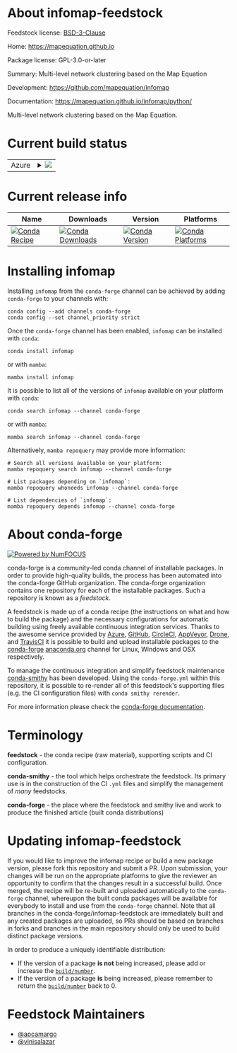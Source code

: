 About infomap-feedstock
=======================

Feedstock license: [BSD-3-Clause](https://github.com/conda-forge/infomap-feedstock/blob/main/LICENSE.txt)

Home: https://mapequation.github.io

Package license: GPL-3.0-or-later

Summary: Multi-level network clustering based on the Map Equation

Development: https://github.com/mapequation/infomap

Documentation: https://mapequation.github.io/infomap/python/

Multi-level network clustering based on the Map Equation.


Current build status
====================


<table>
    
  <tr>
    <td>Azure</td>
    <td>
      <details>
        <summary>
          <a href="https://dev.azure.com/conda-forge/feedstock-builds/_build/latest?definitionId=9222&branchName=main">
            <img src="https://dev.azure.com/conda-forge/feedstock-builds/_apis/build/status/infomap-feedstock?branchName=main">
          </a>
        </summary>
        <table>
          <thead><tr><th>Variant</th><th>Status</th></tr></thead>
          <tbody><tr>
              <td>linux_64_python3.10.____cpython</td>
              <td>
                <a href="https://dev.azure.com/conda-forge/feedstock-builds/_build/latest?definitionId=9222&branchName=main">
                  <img src="https://dev.azure.com/conda-forge/feedstock-builds/_apis/build/status/infomap-feedstock?branchName=main&jobName=linux&configuration=linux%20linux_64_python3.10.____cpython" alt="variant">
                </a>
              </td>
            </tr><tr>
              <td>linux_64_python3.11.____cpython</td>
              <td>
                <a href="https://dev.azure.com/conda-forge/feedstock-builds/_build/latest?definitionId=9222&branchName=main">
                  <img src="https://dev.azure.com/conda-forge/feedstock-builds/_apis/build/status/infomap-feedstock?branchName=main&jobName=linux&configuration=linux%20linux_64_python3.11.____cpython" alt="variant">
                </a>
              </td>
            </tr><tr>
              <td>linux_64_python3.12.____cpython</td>
              <td>
                <a href="https://dev.azure.com/conda-forge/feedstock-builds/_build/latest?definitionId=9222&branchName=main">
                  <img src="https://dev.azure.com/conda-forge/feedstock-builds/_apis/build/status/infomap-feedstock?branchName=main&jobName=linux&configuration=linux%20linux_64_python3.12.____cpython" alt="variant">
                </a>
              </td>
            </tr><tr>
              <td>linux_64_python3.13.____cp313</td>
              <td>
                <a href="https://dev.azure.com/conda-forge/feedstock-builds/_build/latest?definitionId=9222&branchName=main">
                  <img src="https://dev.azure.com/conda-forge/feedstock-builds/_apis/build/status/infomap-feedstock?branchName=main&jobName=linux&configuration=linux%20linux_64_python3.13.____cp313" alt="variant">
                </a>
              </td>
            </tr><tr>
              <td>linux_64_python3.14.____cp314</td>
              <td>
                <a href="https://dev.azure.com/conda-forge/feedstock-builds/_build/latest?definitionId=9222&branchName=main">
                  <img src="https://dev.azure.com/conda-forge/feedstock-builds/_apis/build/status/infomap-feedstock?branchName=main&jobName=linux&configuration=linux%20linux_64_python3.14.____cp314" alt="variant">
                </a>
              </td>
            </tr><tr>
              <td>linux_aarch64_python3.10.____cpython</td>
              <td>
                <a href="https://dev.azure.com/conda-forge/feedstock-builds/_build/latest?definitionId=9222&branchName=main">
                  <img src="https://dev.azure.com/conda-forge/feedstock-builds/_apis/build/status/infomap-feedstock?branchName=main&jobName=linux&configuration=linux%20linux_aarch64_python3.10.____cpython" alt="variant">
                </a>
              </td>
            </tr><tr>
              <td>linux_aarch64_python3.11.____cpython</td>
              <td>
                <a href="https://dev.azure.com/conda-forge/feedstock-builds/_build/latest?definitionId=9222&branchName=main">
                  <img src="https://dev.azure.com/conda-forge/feedstock-builds/_apis/build/status/infomap-feedstock?branchName=main&jobName=linux&configuration=linux%20linux_aarch64_python3.11.____cpython" alt="variant">
                </a>
              </td>
            </tr><tr>
              <td>linux_aarch64_python3.12.____cpython</td>
              <td>
                <a href="https://dev.azure.com/conda-forge/feedstock-builds/_build/latest?definitionId=9222&branchName=main">
                  <img src="https://dev.azure.com/conda-forge/feedstock-builds/_apis/build/status/infomap-feedstock?branchName=main&jobName=linux&configuration=linux%20linux_aarch64_python3.12.____cpython" alt="variant">
                </a>
              </td>
            </tr><tr>
              <td>linux_aarch64_python3.13.____cp313</td>
              <td>
                <a href="https://dev.azure.com/conda-forge/feedstock-builds/_build/latest?definitionId=9222&branchName=main">
                  <img src="https://dev.azure.com/conda-forge/feedstock-builds/_apis/build/status/infomap-feedstock?branchName=main&jobName=linux&configuration=linux%20linux_aarch64_python3.13.____cp313" alt="variant">
                </a>
              </td>
            </tr><tr>
              <td>linux_aarch64_python3.14.____cp314</td>
              <td>
                <a href="https://dev.azure.com/conda-forge/feedstock-builds/_build/latest?definitionId=9222&branchName=main">
                  <img src="https://dev.azure.com/conda-forge/feedstock-builds/_apis/build/status/infomap-feedstock?branchName=main&jobName=linux&configuration=linux%20linux_aarch64_python3.14.____cp314" alt="variant">
                </a>
              </td>
            </tr><tr>
              <td>linux_ppc64le_python3.10.____cpython</td>
              <td>
                <a href="https://dev.azure.com/conda-forge/feedstock-builds/_build/latest?definitionId=9222&branchName=main">
                  <img src="https://dev.azure.com/conda-forge/feedstock-builds/_apis/build/status/infomap-feedstock?branchName=main&jobName=linux&configuration=linux%20linux_ppc64le_python3.10.____cpython" alt="variant">
                </a>
              </td>
            </tr><tr>
              <td>linux_ppc64le_python3.11.____cpython</td>
              <td>
                <a href="https://dev.azure.com/conda-forge/feedstock-builds/_build/latest?definitionId=9222&branchName=main">
                  <img src="https://dev.azure.com/conda-forge/feedstock-builds/_apis/build/status/infomap-feedstock?branchName=main&jobName=linux&configuration=linux%20linux_ppc64le_python3.11.____cpython" alt="variant">
                </a>
              </td>
            </tr><tr>
              <td>linux_ppc64le_python3.12.____cpython</td>
              <td>
                <a href="https://dev.azure.com/conda-forge/feedstock-builds/_build/latest?definitionId=9222&branchName=main">
                  <img src="https://dev.azure.com/conda-forge/feedstock-builds/_apis/build/status/infomap-feedstock?branchName=main&jobName=linux&configuration=linux%20linux_ppc64le_python3.12.____cpython" alt="variant">
                </a>
              </td>
            </tr><tr>
              <td>linux_ppc64le_python3.13.____cp313</td>
              <td>
                <a href="https://dev.azure.com/conda-forge/feedstock-builds/_build/latest?definitionId=9222&branchName=main">
                  <img src="https://dev.azure.com/conda-forge/feedstock-builds/_apis/build/status/infomap-feedstock?branchName=main&jobName=linux&configuration=linux%20linux_ppc64le_python3.13.____cp313" alt="variant">
                </a>
              </td>
            </tr><tr>
              <td>linux_ppc64le_python3.14.____cp314</td>
              <td>
                <a href="https://dev.azure.com/conda-forge/feedstock-builds/_build/latest?definitionId=9222&branchName=main">
                  <img src="https://dev.azure.com/conda-forge/feedstock-builds/_apis/build/status/infomap-feedstock?branchName=main&jobName=linux&configuration=linux%20linux_ppc64le_python3.14.____cp314" alt="variant">
                </a>
              </td>
            </tr><tr>
              <td>osx_64_python3.10.____cpython</td>
              <td>
                <a href="https://dev.azure.com/conda-forge/feedstock-builds/_build/latest?definitionId=9222&branchName=main">
                  <img src="https://dev.azure.com/conda-forge/feedstock-builds/_apis/build/status/infomap-feedstock?branchName=main&jobName=osx&configuration=osx%20osx_64_python3.10.____cpython" alt="variant">
                </a>
              </td>
            </tr><tr>
              <td>osx_64_python3.11.____cpython</td>
              <td>
                <a href="https://dev.azure.com/conda-forge/feedstock-builds/_build/latest?definitionId=9222&branchName=main">
                  <img src="https://dev.azure.com/conda-forge/feedstock-builds/_apis/build/status/infomap-feedstock?branchName=main&jobName=osx&configuration=osx%20osx_64_python3.11.____cpython" alt="variant">
                </a>
              </td>
            </tr><tr>
              <td>osx_64_python3.12.____cpython</td>
              <td>
                <a href="https://dev.azure.com/conda-forge/feedstock-builds/_build/latest?definitionId=9222&branchName=main">
                  <img src="https://dev.azure.com/conda-forge/feedstock-builds/_apis/build/status/infomap-feedstock?branchName=main&jobName=osx&configuration=osx%20osx_64_python3.12.____cpython" alt="variant">
                </a>
              </td>
            </tr><tr>
              <td>osx_64_python3.13.____cp313</td>
              <td>
                <a href="https://dev.azure.com/conda-forge/feedstock-builds/_build/latest?definitionId=9222&branchName=main">
                  <img src="https://dev.azure.com/conda-forge/feedstock-builds/_apis/build/status/infomap-feedstock?branchName=main&jobName=osx&configuration=osx%20osx_64_python3.13.____cp313" alt="variant">
                </a>
              </td>
            </tr><tr>
              <td>osx_64_python3.14.____cp314</td>
              <td>
                <a href="https://dev.azure.com/conda-forge/feedstock-builds/_build/latest?definitionId=9222&branchName=main">
                  <img src="https://dev.azure.com/conda-forge/feedstock-builds/_apis/build/status/infomap-feedstock?branchName=main&jobName=osx&configuration=osx%20osx_64_python3.14.____cp314" alt="variant">
                </a>
              </td>
            </tr><tr>
              <td>osx_arm64_python3.10.____cpython</td>
              <td>
                <a href="https://dev.azure.com/conda-forge/feedstock-builds/_build/latest?definitionId=9222&branchName=main">
                  <img src="https://dev.azure.com/conda-forge/feedstock-builds/_apis/build/status/infomap-feedstock?branchName=main&jobName=osx&configuration=osx%20osx_arm64_python3.10.____cpython" alt="variant">
                </a>
              </td>
            </tr><tr>
              <td>osx_arm64_python3.11.____cpython</td>
              <td>
                <a href="https://dev.azure.com/conda-forge/feedstock-builds/_build/latest?definitionId=9222&branchName=main">
                  <img src="https://dev.azure.com/conda-forge/feedstock-builds/_apis/build/status/infomap-feedstock?branchName=main&jobName=osx&configuration=osx%20osx_arm64_python3.11.____cpython" alt="variant">
                </a>
              </td>
            </tr><tr>
              <td>osx_arm64_python3.12.____cpython</td>
              <td>
                <a href="https://dev.azure.com/conda-forge/feedstock-builds/_build/latest?definitionId=9222&branchName=main">
                  <img src="https://dev.azure.com/conda-forge/feedstock-builds/_apis/build/status/infomap-feedstock?branchName=main&jobName=osx&configuration=osx%20osx_arm64_python3.12.____cpython" alt="variant">
                </a>
              </td>
            </tr><tr>
              <td>osx_arm64_python3.13.____cp313</td>
              <td>
                <a href="https://dev.azure.com/conda-forge/feedstock-builds/_build/latest?definitionId=9222&branchName=main">
                  <img src="https://dev.azure.com/conda-forge/feedstock-builds/_apis/build/status/infomap-feedstock?branchName=main&jobName=osx&configuration=osx%20osx_arm64_python3.13.____cp313" alt="variant">
                </a>
              </td>
            </tr><tr>
              <td>osx_arm64_python3.14.____cp314</td>
              <td>
                <a href="https://dev.azure.com/conda-forge/feedstock-builds/_build/latest?definitionId=9222&branchName=main">
                  <img src="https://dev.azure.com/conda-forge/feedstock-builds/_apis/build/status/infomap-feedstock?branchName=main&jobName=osx&configuration=osx%20osx_arm64_python3.14.____cp314" alt="variant">
                </a>
              </td>
            </tr>
          </tbody>
        </table>
      </details>
    </td>
  </tr>
</table>

Current release info
====================

| Name | Downloads | Version | Platforms |
| --- | --- | --- | --- |
| [![Conda Recipe](https://img.shields.io/badge/recipe-infomap-green.svg)](https://anaconda.org/conda-forge/infomap) | [![Conda Downloads](https://img.shields.io/conda/dn/conda-forge/infomap.svg)](https://anaconda.org/conda-forge/infomap) | [![Conda Version](https://img.shields.io/conda/vn/conda-forge/infomap.svg)](https://anaconda.org/conda-forge/infomap) | [![Conda Platforms](https://img.shields.io/conda/pn/conda-forge/infomap.svg)](https://anaconda.org/conda-forge/infomap) |

Installing infomap
==================

Installing `infomap` from the `conda-forge` channel can be achieved by adding `conda-forge` to your channels with:

```
conda config --add channels conda-forge
conda config --set channel_priority strict
```

Once the `conda-forge` channel has been enabled, `infomap` can be installed with `conda`:

```
conda install infomap
```

or with `mamba`:

```
mamba install infomap
```

It is possible to list all of the versions of `infomap` available on your platform with `conda`:

```
conda search infomap --channel conda-forge
```

or with `mamba`:

```
mamba search infomap --channel conda-forge
```

Alternatively, `mamba repoquery` may provide more information:

```
# Search all versions available on your platform:
mamba repoquery search infomap --channel conda-forge

# List packages depending on `infomap`:
mamba repoquery whoneeds infomap --channel conda-forge

# List dependencies of `infomap`:
mamba repoquery depends infomap --channel conda-forge
```


About conda-forge
=================

[![Powered by
NumFOCUS](https://img.shields.io/badge/powered%20by-NumFOCUS-orange.svg?style=flat&colorA=E1523D&colorB=007D8A)](https://numfocus.org)

conda-forge is a community-led conda channel of installable packages.
In order to provide high-quality builds, the process has been automated into the
conda-forge GitHub organization. The conda-forge organization contains one repository
for each of the installable packages. Such a repository is known as a *feedstock*.

A feedstock is made up of a conda recipe (the instructions on what and how to build
the package) and the necessary configurations for automatic building using freely
available continuous integration services. Thanks to the awesome service provided by
[Azure](https://azure.microsoft.com/en-us/services/devops/), [GitHub](https://github.com/),
[CircleCI](https://circleci.com/), [AppVeyor](https://www.appveyor.com/),
[Drone](https://cloud.drone.io/welcome), and [TravisCI](https://travis-ci.com/)
it is possible to build and upload installable packages to the
[conda-forge](https://anaconda.org/conda-forge) [anaconda.org](https://anaconda.org/)
channel for Linux, Windows and OSX respectively.

To manage the continuous integration and simplify feedstock maintenance
[conda-smithy](https://github.com/conda-forge/conda-smithy) has been developed.
Using the ``conda-forge.yml`` within this repository, it is possible to re-render all of
this feedstock's supporting files (e.g. the CI configuration files) with ``conda smithy rerender``.

For more information please check the [conda-forge documentation](https://conda-forge.org/docs/).

Terminology
===========

**feedstock** - the conda recipe (raw material), supporting scripts and CI configuration.

**conda-smithy** - the tool which helps orchestrate the feedstock.
                   Its primary use is in the construction of the CI ``.yml`` files
                   and simplify the management of *many* feedstocks.

**conda-forge** - the place where the feedstock and smithy live and work to
                  produce the finished article (built conda distributions)


Updating infomap-feedstock
==========================

If you would like to improve the infomap recipe or build a new
package version, please fork this repository and submit a PR. Upon submission,
your changes will be run on the appropriate platforms to give the reviewer an
opportunity to confirm that the changes result in a successful build. Once
merged, the recipe will be re-built and uploaded automatically to the
`conda-forge` channel, whereupon the built conda packages will be available for
everybody to install and use from the `conda-forge` channel.
Note that all branches in the conda-forge/infomap-feedstock are
immediately built and any created packages are uploaded, so PRs should be based
on branches in forks and branches in the main repository should only be used to
build distinct package versions.

In order to produce a uniquely identifiable distribution:
 * If the version of a package **is not** being increased, please add or increase
   the [``build/number``](https://docs.conda.io/projects/conda-build/en/latest/resources/define-metadata.html#build-number-and-string).
 * If the version of a package **is** being increased, please remember to return
   the [``build/number``](https://docs.conda.io/projects/conda-build/en/latest/resources/define-metadata.html#build-number-and-string)
   back to 0.

Feedstock Maintainers
=====================

* [@apcamargo](https://github.com/apcamargo/)
* [@vinisalazar](https://github.com/vinisalazar/)

